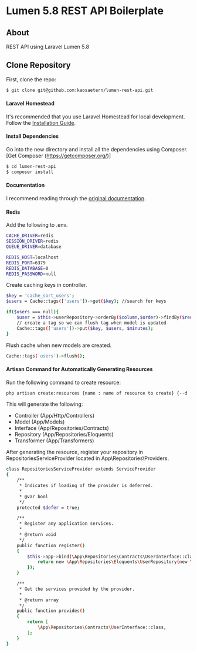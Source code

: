 # Lumen 5.8 REST API Boilerplate

 ## About 

REST API using Laravel Lumen 5.8

 ## Clone Repository
First, clone the repo:
```bash
$ git clone git@github.com:kaosaetern/lumen-rest-api.git
```

#### Laravel Homestead
It's recommended that you use Laravel Homestead for local development. Follow the [Installation Guide](https://laravel.com/docs/5.7/homestead#installation-and-setup).

#### Install Dependencies

Go into the new directory and install all the dependencies using Composer. [Get Composer (https://getcomposer.org/)]

```bash
$ cd lumen-rest-api
$ composer install
```

#### Documentation

I recommend reading through the [original documentation](https://github.com/hasib32/rest-api-with-lumen).

#### Redis

Add the following to .env.
```bash
CACHE_DRIVER=redis
SESSION_DRIVER=redis
QUEUE_DRIVER=database

REDIS_HOST=localhost
REDIS_PORT=6379
REDIS_DATABASE=0
REDIS_PASSWORD=null
```

Create caching keys in controller.
```bash
$key = 'cache_sort_users';
$users = Cache::tags(['users'])->get($key); //search for keys

if($users === null){
    $user = $this->userRepository->orderBy($column,$order)->findBy($request->all());
    // create a tag so we can flush tag when model is updated
    Cache::tags(['users'])->put($key, $users, $minutes);
}
```

Flush cache when new models are created.

```bash
Cache::tags('users')->flush();
```

#### Artisan Command for Automatically Generating Resources

Run the following command to create resource:

```bash
php artisan create:resources {name : name of resource to create} {--d : be careful using this as it will delete the specified resource}
```
This will generate the following:

- Controller (App/Http/Controllers)
- Model (App/Models)
- Interface (App/Repositories/Contracts)
- Repository (App/Repositories/Eloquents)
- Transformer (App/Transformers)

After generating the resource, register your repository in RepositoriesServiceProvider located in App\Repositories\Providers.

```bash
class RepositoriesServiceProvider extends ServiceProvider
{
    /**
     * Indicates if loading of the provider is deferred.
     *
     * @var bool
     */
    protected $defer = true;

    /**
     * Register any application services.
     *
     * @return void
     */
    public function register()
    {
        $this->app->bind(\App\Repositories\Contracts\UserInterface::class, function (){
            return new \App\Repositories\Eloquents\UserRepository(new \App\Models\User());
        });
    }

    /**
     * Get the services provided by the provider.
     * 
     * @return array
     */
    public function provides()
    {
        return [
            \App\Repositories\Contracts\UserInterface::class,
        ];
    }
}
```